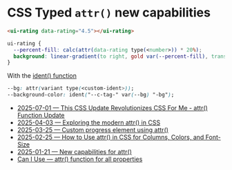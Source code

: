 # CSS Typed `attr()` new capabilities

```html
<ui-rating data-rating="4.5"></ui-rating>
```

```css
ui-rating {
  --percent-fill: calc(attr(data-rating type(<number>)) * 20%);
  background: linear-gradient(to right, gold var(--percent-fill), transparent var(--percent-fill));
}
```

With the [ident() function](https://drafts.csswg.org/css-values-5/#funcdef-ident)

```css
--bg: attr(variant type(<custom-ident>));
--background-color: ident("--c-tag-" var(--bg) "-bg");
```

- [2025-07-01 — This CSS Update Revolutionizes CSS For Me - attr() Function Update ](https://www.youtube.com/watch?v=WcNWf6edIcc)
- [2025-04-03 — Exploring the modern attr() in CSS](https://ishadeed.com/article/modern-attr/)
- [2025-03-25 — Custom progress element using attr()](https://css-tip.com/custom-progress/)
- [2025-02-25 — How to Use attr() in CSS for Columns, Colors, and Font-Size](https://frontendmasters.com/blog/how-to-use-attr-in-css-for-columns-colors-and-font-size/)
- [2025-01-21 — New capabilities for attr()](https://una.im/advanced-attr/)
- [Can I Use —  attr() function for all properties](https://caniuse.com/css3-attr)
